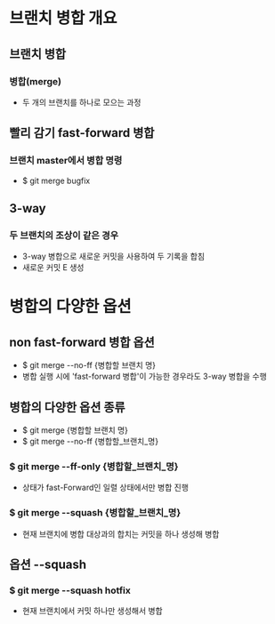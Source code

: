 # 브랜치 병합 개요

## 브랜치 병합
### 병합(merge)
- 두 개의 브랜치를 하나로 모으는 과정

## 빨리 감기 fast-forward 병합
### 브랜치 master에서 병합 명령
- $ git merge bugfix

## 3-way
### 두 브랜치의 조상이 같은 경우
- 3-way 병합으로 새로운 커밋을 사용하여 두 기록을 합침
- 새로운 커밋 E 생성

# 병합의 다양한 옵션
## non fast-forward 병합 옵션
- $ git merge --no-ff {병합할 브랜치 명}
- 병합 실행 시에 'fast-forward 병합'이 가능한 경우라도 3-way 병합을 수행

## 병합의 다양한 옵션 종류
- $ git merge {병합할 브랜치 명}
- $ git merge --no-ff {병합할_브랜치_명}
### $ git merge --ff-only {병합할_브랜치_명}
- 상태가 fast-Forward인 일렬 상태에서만 병합 진행

### $ git merge --squash {병합할_브랜치_명}
- 현재 브랜치에 병합 대상과의 합치는 커밋을 하나 생성해 병합

## 옵션 --squash
### $ git merge --squash hotfix
- 현재 브랜치에서 커밋 하나만 생성해서 병합